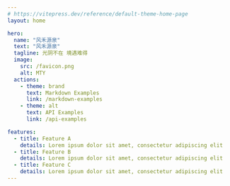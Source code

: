 ```yaml
---
# https://vitepress.dev/reference/default-theme-home-page
layout: home

hero:
  name: "风禾源泉"
  text: "风禾源泉"
  tagline: 光阴不在 境遇难得
  image:
    src: /favicon.png
    alt: MTY
  actions:
    - theme: brand
      text: Markdown Examples
      link: /markdown-examples
    - theme: alt
      text: API Examples
      link: /api-examples

features:
  - title: Feature A
    details: Lorem ipsum dolor sit amet, consectetur adipiscing elit
  - title: Feature B
    details: Lorem ipsum dolor sit amet, consectetur adipiscing elit
  - title: Feature C
    details: Lorem ipsum dolor sit amet, consectetur adipiscing elit
---
```


